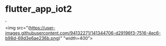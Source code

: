 # flutter_app_iot2

'\
<img src="(https://user-images.githubusercontent.com/94132271/141344706-d29196f3-7516-4ec6-b98d-69d3e6ae236b.png)" "width=400">
